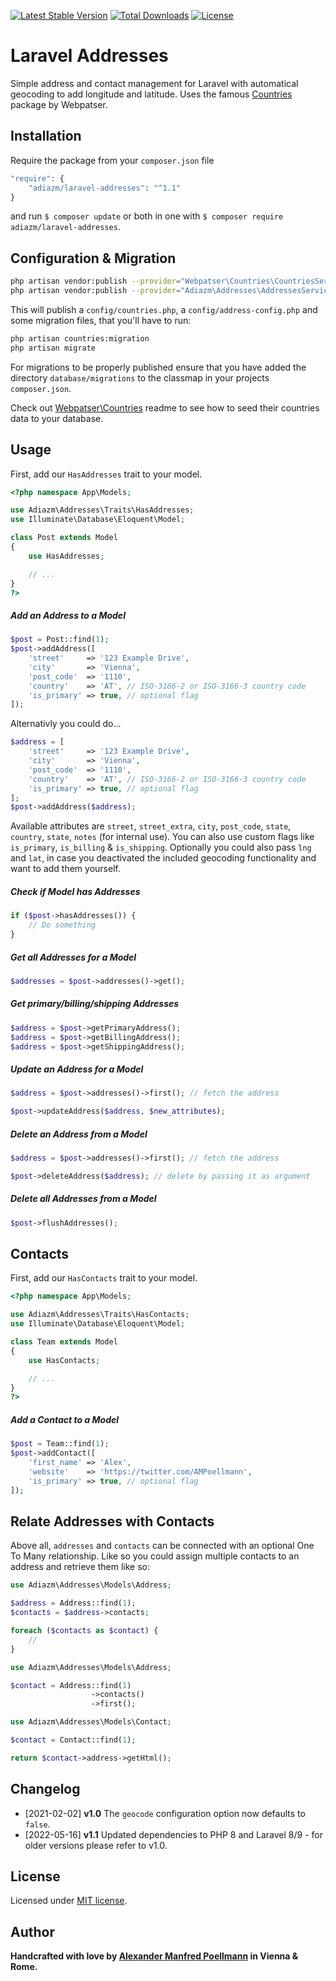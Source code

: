 [![Latest Stable Version](https://poser.pugx.org/adiazm/laravel-addresses/v/stable)](https://packagist.org/packages/adiazm/laravel-addresses)
[![Total Downloads](https://poser.pugx.org/adiazm/laravel-addresses/downloads)](https://packagist.org/packages/adiazm/laravel-addresses)
[![License](https://poser.pugx.org/adiazm/laravel-addresses/license)](https://packagist.org/packages/adiazm/laravel-addresses)

# Laravel Addresses

Simple address and contact management for Laravel with automatical geocoding to add longitude and latitude. Uses the famous [Countries](https://github.com/webpatser/laravel-countries) package by Webpatser.

## Installation

Require the package from your `composer.json` file

```php
"require": {
	"adiazm/laravel-addresses": "^1.1"
}
```

and run `$ composer update` or both in one with `$ composer require adiazm/laravel-addresses`.

## Configuration & Migration

```bash
php artisan vendor:publish --provider="Webpatser\Countries\CountriesServiceProvider"
php artisan vendor:publish --provider="Adiazm\Addresses\AddressesServiceProvider"
```

This will publish a `config/countries.php`, a `config/address-config.php` and some migration files, that you'll have to run:

```bash
php artisan countries:migration
php artisan migrate
```

For migrations to be properly published ensure that you have added the directory `database/migrations` to the classmap in your projects `composer.json`.

Check out [Webpatser\Countries](https://github.com/webpatser/laravel-countries) readme to see how to seed their countries data to your database.

## Usage

First, add our `HasAddresses` trait to your model.

```php
<?php namespace App\Models;

use Adiazm\Addresses\Traits\HasAddresses;
use Illuminate\Database\Eloquent\Model;

class Post extends Model
{
    use HasAddresses;

    // ...
}
?>
```

##### Add an Address to a Model
```php
$post = Post::find(1);
$post->addAddress([
    'street'     => '123 Example Drive',
    'city'       => 'Vienna',
    'post_code'  => '1110',
    'country'    => 'AT', // ISO-3166-2 or ISO-3166-3 country code
    'is_primary' => true, // optional flag
]);
```

Alternativly you could do...

```php
$address = [
    'street'     => '123 Example Drive',
    'city'       => 'Vienna',
    'post_code'  => '1110',
    'country'    => 'AT', // ISO-3166-2 or ISO-3166-3 country code
    'is_primary' => true, // optional flag
];
$post->addAddress($address);
```

Available attributes are `street`, `street_extra`, `city`, `post_code`, `state`, `country`, `state`, `notes` (for internal use). You can also use custom flags like `is_primary`, `is_billing` & `is_shipping`. Optionally you could also pass `lng` and `lat`, in case you deactivated the included geocoding functionality and want to add them yourself.

##### Check if Model has Addresses
```php
if ($post->hasAddresses()) {
    // Do something
}
```

##### Get all Addresses for a Model
```php
$addresses = $post->addresses()->get();
```

##### Get primary/billing/shipping Addresses
```php
$address = $post->getPrimaryAddress();
$address = $post->getBillingAddress();
$address = $post->getShippingAddress();
```

##### Update an Address for a Model
```php
$address = $post->addresses()->first(); // fetch the address

$post->updateAddress($address, $new_attributes);
```

##### Delete an Address from a Model
```php
$address = $post->addresses()->first(); // fetch the address

$post->deleteAddress($address); // delete by passing it as argument
```

##### Delete all Addresses from a Model
```php
$post->flushAddresses();
```

## Contacts

First, add our `HasContacts` trait to your model.

```php
<?php namespace App\Models;

use Adiazm\Addresses\Traits\HasContacts;
use Illuminate\Database\Eloquent\Model;

class Team extends Model
{
    use HasContacts;

    // ...
}
?>
```

##### Add a Contact to a Model
```php
$post = Team::find(1);
$post->addContact([
    'first_name' => 'Alex',
    'website'    => 'https://twitter.com/AMPoellmann',
    'is_primary' => true, // optional flag
]);
```

## Relate Addresses with Contacts

Above all, `addresses` and `contacts` can be connected with an optional One To Many relationship. Like so you could assign multiple contacts to an address and retrieve them like so:

```php
use Adiazm\Addresses\Models\Address;

$address = Address::find(1);
$contacts = $address->contacts;

foreach ($contacts as $contact) {
    //
}
```

```php
use Adiazm\Addresses\Models\Address;

$contact = Address::find(1)
                  ->contacts()
                  ->first();
```

```php
use Adiazm\Addresses\Models\Contact;

$contact = Contact::find(1);

return $contact->address->getHtml();
```

## Changelog

- [2021-02-02] **v1.0** The `geocode` configuration option now defaults to `false`.
- [2022-05-16] **v1.1** Updated dependencies to PHP 8 and Laravel 8/9 - for older versions please refer to v1.0.

## License

Licensed under [MIT license](http://opensource.org/licenses/MIT).

## Author

**Handcrafted with love by [Alexander Manfred Poellmann](https://twitter.com/AMPoellmann) in Vienna &amp; Rome.**
